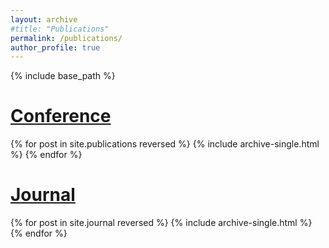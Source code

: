 ```yaml
---
layout: archive
#title: "Publications"
permalink: /publications/
author_profile: true
---
```



{% include base_path %}

<h1><u>Conference</u></h1>

{% for post in site.publications reversed %}
  {% include archive-single.html %}
{% endfor %}

<h1><u>Journal</u></h1>

{% for post in site.journal reversed %}
  {% include archive-single.html %}
{% endfor %}
